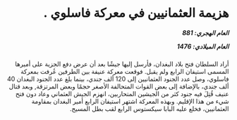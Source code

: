 <h1 dir="rtl">هزيمة العثمانيين في معركة فاسلوي  .</h1>

<h5 dir="rtl">العام الهجري:  881

العام الميلادي: 1476

</h5>

<p dir="rtl">أراد السلطان فتح بلاد البغدان، فأرسل إليها جيشًا بعد أن عرض دفع الجزية على أميرها المسمى استيفان الرابع ولم يقبل. فوقعت معركة عنيفة بين الطرفين عُرفت بمعركة فاسلوي، وصل عدد الجنود العثمانيين إلى 120 ألف جندي، بينما بلغ عدد الجنود البغدان 40 ألف جندي، بالإضافة إلى بعض القوات المتحالفة الأصغر حجمًا وبعض المرتزقة, وبعد قتال عنيف قُتِلَ فيه جنود كثر من الجيشين المتحاربين، انهزم الجيش العثماني وعاد دون فتح شيء من هذا الإقليم. وبهذه المعركة اشتهر استيفان الرابع أمير البغدان بمقاومة العثمانيين، فخلع عليه البابا سيكستوس الرابع لقب بطل المسيح.</p></br>
